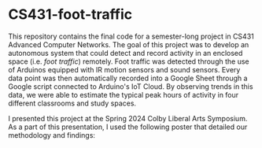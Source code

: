 # CS431-foot-traffic

This repository contains the final code for a semester-long project in CS431 Advanced Computer Networks. The goal of this project was to develop an autonomous system that could detect and record activity in an enclosed space (i.e. _foot traffic_) remotely. Foot traffic was detected through the use of Arduinos equipped with IR motion sensors and sound sensors. Every data point was then automatically recorded into a Google Sheet through a Google script connected to Arduino's IoT Cloud. By observing trends in this data, we were able to estimate the typical peak hours of activity in four different classrooms and study spaces. 

I presented this project at the Spring 2024 Colby Liberal Arts Symposium. As a part of this presentation, I used the following poster that detailed our methodology and findings:
